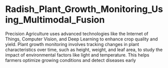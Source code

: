 # Radish_Plant_Growth_Monitoring_Using_Multimodal_Fusion
Precision Agriculture uses advanced technologies like the Internet of Things, Computer Vision, and Deep Learning to
enhance crop quality and yield. Plant growth monitoring involves tracking changes in plant characteristics over time, such
as height, weight, and leaf area, to study the impact of environmental factors like light and temperature. This helps farmers
optimize growing conditions and detect diseases early
